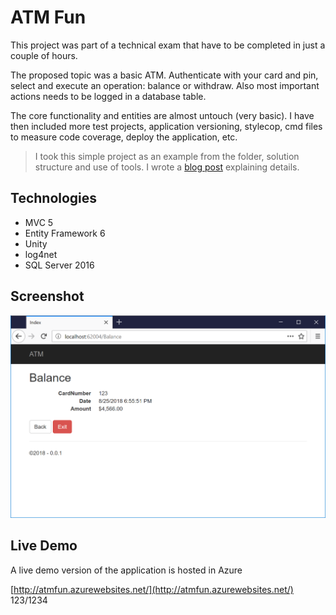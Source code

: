 # ATM Fun

This project was part of a technical exam that have to be completed in just a couple of hours.

The proposed topic was a basic ATM. Authenticate with your card and pin, select and execute an operation: balance or withdraw. Also most important actions needs to be logged in a database table.

The core functionality and entities are almost untouch (very basic). I have then included more test projects, application versioning, stylecop, cmd files to measure code coverage, deploy the application, etc.

> I took this simple project as an example from the folder, solution structure and use of tools. I wrote a [blog post](https://mamcer.github.io/2018-08-27-net-framework-sample-solution/) explaining details.

## Technologies

- MVC 5
- Entity Framework 6
- Unity
- log4net
- SQL Server 2016

## Screenshot

![screenshot](https://raw.githubusercontent.com/mamcer/atm-fun/master/doc/screenshot.png)

## Live Demo

A live demo version of the application is hosted in Azure

[http://atmfun.azurewebsites.net/](http://atmfun.azurewebsites.net/)  
123/1234